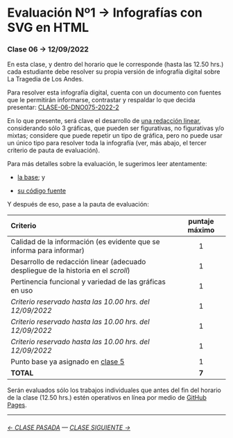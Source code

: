 # Evaluación Nº1 → Infografías con SVG en HTML

### Clase 06 → 12/09/2022

En esta clase, y dentro del horario que le corresponde (hasta las 12.50 hrs.) cada estudiante debe resolver su propia versión de infografía digital sobre La Tragedia de Los Andes.

Para resolver esta infografía digital, cuenta con un documento con fuentes que le permitirán informarse, contrastar y respaldar lo que decida presentar: [CLASE-06-DNO075-2022-2](https://docs.google.com/document/d/1-K8TYRW-3lTfgRcz64kN3SHP021WK3aHuPPxTwXQ3Jk/edit?usp=sharing)

En lo que presente, será clave el desarrollo de [una redacción linear](https://www.youtube.com/watch?v=iEB3oILm-qQ&t=2010s), considerando sólo 3 gráficas, que pueden ser figurativas, no figurativas y/o mixtas; considere que puede repetir un tipo de gráfica, pero no puede usar un único tipo para resolver toda la infografía (ver, más abajo, el tercer criterio de pauta de evaluación).

Para más detalles sobre la evaluación, le sugerimos leer atentamente:

- [la base](https://profesorfaco.github.io/dno075-2022-2/clase-06/); y

- [su código fuente](https://github.com/profesorfaco/dno075-2022-2/blob/main/clase-06/index.html)

Y después de eso, pase a la pauta de evaluación:

| Criterio | puntaje máximo |
|:---------|:--------------:|
| Calidad de la información (es evidente que se informa para informar) | 1 |
| Desarrollo de redacción linear (adecuado despliegue de la historia en el *scroll*) | 1 |
| Pertinencia funcional y variedad de las gráficas en uso | 1 |
| *Criterio reservado hasta las 10.00 hrs. del 12/09/2022* | 1 |
| *Criterio reservado hasta las 10.00 hrs. del 12/09/2022* | 1 |
| *Criterio reservado hasta las 10.00 hrs. del 12/09/2022* | 1 |
| Punto base ya asignado en [clase 5](https://docs.google.com/spreadsheets/d/1mVZWwwvEZCp4Zur07GKNSS6yWzZ5_-gNwkjusxaT5oE/edit?usp=sharing) | 1 |
| **TOTAL** | **7** |

Serán evaluados sólo los trabajos individuales que antes del fin del horario de la clase (12.50 hrs.) estén operativos en línea por medio de [GitHub Pages](https://docs.github.com/es/pages/getting-started-with-github-pages/configuring-a-publishing-source-for-your-github-pages-site). 

- - - - - - - -

###### [← CLASE PASADA](https://github.com/profesorfaco/dno075-2022-2/tree/main/clase-05) — [CLASE SIGUIENTE →](https://github.com/profesorfaco/dno075-2022-2/tree/main/clase-08) 

